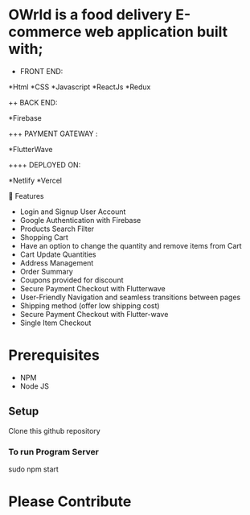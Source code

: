 # OWrld is a food delivery E-commerce web application built with;

+ FRONT END:

*Html
*CSS
*Javascript 
*ReactJs
*Redux

++ BACK END:

*Firebase

+++ PAYMENT GATEWAY :

*FlutterWave

++++ DEPLOYED ON:

*Netlify
*Vercel


🚀 Features
- Login and Signup User Account
- Google Authentication with Firebase 
- Products Search Filter
- Shopping Cart
- Have an option to change the quantity and remove items from Cart 
- Cart Update Quantities 
- Address Management
- Order Summary
- Coupons provided for discount
- Secure Payment Checkout with Flutterwave
- User-Friendly Navigation and seamless transitions between pages
- Shipping method (offer low shipping cost)
- Secure Payment Checkout with Flutter-wave
- Single Item Checkout




# Prerequisites

- NPM
- Node JS

## Setup

Clone this github repository 

### To run Program Server

sudo npm start

# Please Contribute 





